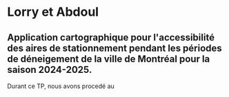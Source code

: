 # Lorry et Abdoul

## Application cartographique pour l'accessibilité des aires de stationnement pendant les périodes de déneigement de la ville de Montréal pour la saison 2024-2025.

Durant ce TP, nous avons procedé au 